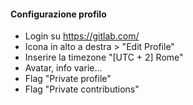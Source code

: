 #### Configurazione profilo

- Login su https://gitlab.com/
- Icona in alto a destra > "Edit Profile"
- Inserire la timezone "[UTC + 2] Rome"
- Avatar, info varie...
- Flag "Private profile"
- Flag "Private contributions"

<aside class="notes">
</aside>
